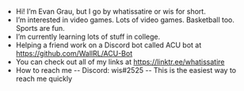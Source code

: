 - Hi! I’m Evan Grau, but I go by whatissatire or wis for short. 
- I’m interested in video games. Lots of video games. Basketball too. Sports are fun.
- I’m currently learning lots of stuff in college.
- Helping a friend work on a Discord bot called ACU bot at https://github.com/WallRL/ACU-Bot
- You can check out all of my links at https://linktr.ee/whatissatire
- How to reach me
-- Discord: wis#2525
-- This is the easiest way to reach me quickly

<!---
whatissatire/whatissatire is a ✨ special ✨ repository because its `README.md` (this file) appears on your GitHub profile.
You can click the Preview link to take a look at your changes.
--->

